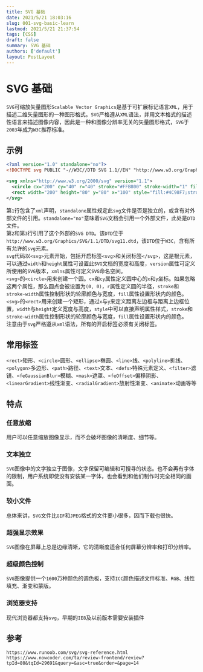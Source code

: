 ```yaml
---
title: SVG 基础
date: 2021/5/21 18:03:16
slug: 001-svg-basic-learn
lastmod: 2021/5/21 21:37:54
tags: [CSS]
draft: false
summary: SVG 基础
authors: ['default']
layout: PostLayout
---
```


# SVG 基础

`SVG`可缩放矢量图形`Scalable Vector Graphics`是基于可扩展标记语言`XML`，用于描述二维矢量图形的一种图形格式。`SVG`严格遵从`XML`语法，并用文本格式的描述性语言来描述图像内容，因此是一种和图像分辨率无关的矢量图形格式，`SVG`于`2003`年成为`W3C`推荐标准。

## 示例

```xml
<?xml version="1.0" standalone="no"?>
<!DOCTYPE svg PUBLIC "-//W3C//DTD SVG 1.1//EN" "http://www.w3.org/Graphics/SVG/1.1/DTD/svg11.dtd">

<svg xmlns="http://www.w3.org/2000/svg" version="1.1">
  <circle cx="200" cy="40" r="40" stroke="#FFB800" stroke-width="1" fill="#FF5722" />
  <rect width="200" height="80" y="80" x="100" style="fill:#4C98F7;stroke-width:1;stroke:#FFF;"/>
</svg>
```

第`1`行包含了`xml`声明，`standalone`属性规定此`svg`文件是否是独立的，或含有对外部文件的引用。`standalone="no"`意味着`SVG`文档会引用一个外部文件，此处是`DTD`文件。  
第`2`和第`3`行引用了这个外部的`SVG DTD`。该`DTD`位于`http://www.w3.org/Graphics/SVG/1.1/DTD/svg11.dtd`，该`DTD`位于`W3C`，含有所有允许的`svg`元素。  
`svg`代码以`<svg>`元素开始，包括开启标签`<svg>`和关闭标签`</svg>`，这是根元素，可以通过`width`和`height`属性可设置此`SVG`文档的宽度和高度，`version`属性可定义所使用的`SVG`版本，`xmlns`属性可定义`SVG`命名空间。  
`<svg>`的`<circle>`用来创建一个圆。`cx`和`cy`属性定义圆中心的`x`和`y`坐标。如果忽略这两个属性，那么圆点会被设置为`(0, 0)`，`r`属性定义圆的半径，`stroke`和`stroke-width`属性控制形状的轮廓颜色与宽度，`fill`属性设置形状内的颜色。  
`<svg>`的`<rect>`用来创建一个矩形，通过`x`与`y`来定义距离左边框与距离上边框位置，`width`与`height`定义宽度与高度，`style`中可以直接声明属性样式，`stroke`和`stroke-width`属性控制形状的轮廓颜色与宽度，`fill`属性设置形状内的颜色。  
注意由于`svg`严格遵从`xml`语法，所有的开启标签必须有关闭标签。

## 常用标签

`<rect>`矩形、`<circle>`圆形、`<ellipse>`椭圆、`<line>`线、`<polyline>`折线、`<polygon>`多边形、`<path>`路径、`<text>`文本、`<defs>`特殊元素定义、`<filter>`滤镜、`<feGaussianBlur>`模糊、`<mask>`遮罩、`<feOffset>`偏移阴影、`<linearGradient>`线性渐变、`<radialGradient>`放射性渐变、`<animate>`动画等等

## 特点

### 任意放缩

用户可以任意缩放图像显示，而不会破坏图像的清晰度、细节等。

### 文本独立

`SVG`图像中的文字独立于图像，文字保留可编辑和可搜寻的状态。也不会再有字体的限制，用户系统即使没有安装某一字体，也会看到和他们制作时完全相同的画面。

### 较小文件

总体来讲，`SVG`文件比`GIF`和`JPEG`格式的文件要小很多，因而下载也很快。

### 超强显示效果

`SVG`图像在屏幕上总是边缘清晰，它的清晰度适合任何屏幕分辨率和打印分辨率。

### 超级颜色控制

`SVG`图像提供一个`1600`万种颜色的调色板，支持`ICC`颜色描述文件标准、`RGB`、线性填充、渐变和蒙版。

### 浏览器支持

现代浏览器都支持`svg`，早期的`IE8`及以前版本需要安装插件

## 参考

```
https://www.runoob.com/svg/svg-reference.html
https://www.nowcoder.com/ta/review-frontend/review?tpId=80&tqId=29691&query=&asc=true&order=&page=14

```
